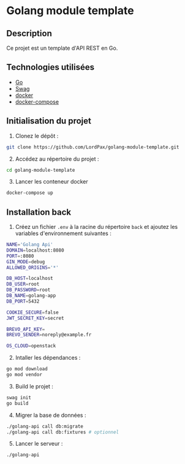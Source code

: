 # Golang module template

## Description

Ce projet est un template d'API REST en Go.

## Technologies utilisées

- [Go](https://golang.org/)
- [Swag](https://github.com/swaggo/swag)
- [docker](https://www.docker.com/)
- [docker-compose](https://docs.docker.com/compose/)

## Initialisation du projet

1. Clonez le dépôt :
```bash
git clone https://github.com/LordPax/golang-module-template.git
```

2. Accédez au répertoire du projet :
```bash
cd golang-module-template
```

3. Lancer les conteneur docker
```bash
docker-compose up
```

## Installation back

1. Créez un fichier `.env` à la racine du répertoire `back` et ajoutez les variables d'environnement suivantes :
```bash
NAME='Golang Api'
DOMAIN=localhost:8080
PORT=:8080
GIN_MODE=debug
ALLOWED_ORIGINS='*'

DB_HOST=localhost
DB_USER=root
DB_PASSWORD=root
DB_NAME=golang-app
DB_PORT=5432

COOKIE_SECURE=false
JWT_SECRET_KEY=secret

BREVO_API_KEY=
BREVO_SENDER=noreply@example.fr

OS_CLOUD=openstack
```

2. Intaller les dépendances :
```bash
go mod download
go mod vendor
```

3. Build le projet :
```bash
swag init
go build
```

4. Migrer la base de données :
```bash
./golang-api call db:migrate
./golang-api call db:fixtures # optionnel
```

5. Lancer le serveur :
```bash
./golang-api
```
